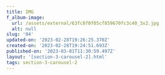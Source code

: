 ```yaml
---
title: IMG
f_album-image:
  url: /assets/external/63fc8f0f05cf859670fc3c40_3x2.jpg
  alt: null
slug: '04'
updated-on: '2023-02-28T19:26:25.370Z'
created-on: '2023-02-28T19:24:51.693Z'
published-on: '2023-03-01T11:30:59.497Z'
layout: '[section-3-carousel-2].html'
tags: section-3-carousel-2
---
```



